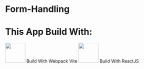 # Form-Handling

<h1>This App Build With:</h1>
<img height="64px" src="https://cdn.svgporn.com/logos/vite.svg"> Build With Webpack Vite 
<img height="64px" src="https://cdn.svgporn.com/logos/react.svg"> Build With ReactJS
